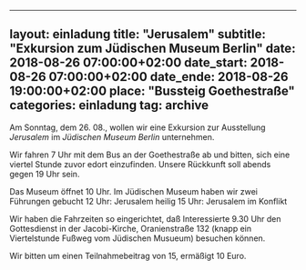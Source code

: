 
---
layout:     einladung
title:      "Jerusalem"
subtitle:   "Exkursion zum Jüdischen Museum Berlin"
date:       2018-08-26 07:00:00+02:00
date_start: 2018-08-26 07:00:00+02:00
date_ende: 2018-08-26 19:00:00+02:00
place:  "Bussteig Goethestraße"
categories: einladung
tag: archive
---

Am Sonntag, dem 26. 08., wollen wir eine Exkursion zur Ausstellung *Jerusalem* im *Jüdischen Museum Berlin* unternehmen.

Wir fahren 7 Uhr mit dem Bus an der Goethestraße ab und bitten, sich eine viertel Stunde zuvor edort einzufinden.
Unsere Rückkunft soll abends gegen 19 Uhr sein.

Das Museum öffnet 10 Uhr.
Im Jüdischen Museum haben wir zwei Führungen gebucht
12 Uhr: Jerusalem heilig
15 Uhr: Jerusalem im Konflikt

Wir haben die Fahrzeiten so eingerichtet, daß Interessierte 9.30 Uhr den Gottesdienst in der Jacobi-Kirche, Oranienstraße 132 (knapp ein Viertelstunde Fußweg vom Jüdischen Musueum) besuchen können.

Wir bitten um einen Teilnahmebeitrag von 15, ermäßigt 10 Euro.
